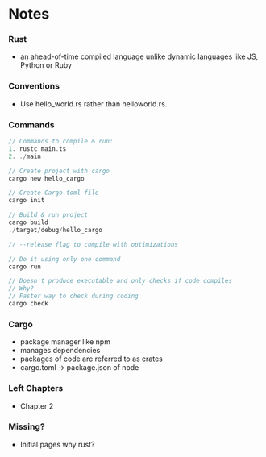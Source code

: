 # Notes

### Rust
- an ahead-of-time compiled language unlike dynamic languages like JS, Python or Ruby

### Conventions
- Use hello_world.rs rather than helloworld.rs.

### Commands
```rust
// Commands to compile & run:
1. rustc main.ts
2. ./main

// Create project with cargo
cargo new hello_cargo

// Create Cargo.toml file
cargo init

// Build & run project
cargo build
./target/debug/hello_cargo

// --release flag to compile with optimizations

// Do it using only one command
cargo run

// Doesn't produce executable and only checks if code compiles
// Why?
// Faster way to check during coding
cargo check
```

### Cargo
- package manager like npm 
- manages dependencies
- packages of code are referred to as crates
- cargo.toml -> package.json of node


### Left Chapters
- Chapter 2


### Missing?
- Initial pages why rust?
